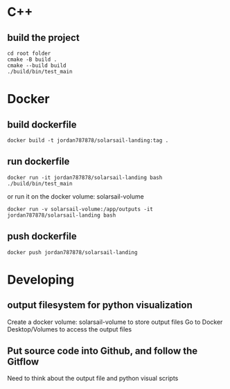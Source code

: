 # C++

## build the project
```
cd root folder
cmake -B build .
cmake --build build
./build/bin/test_main
```

# Docker

## build dockerfile
```console
docker build -t jordan787878/solarsail-landing:tag .
```

## run dockerfile
``` 
docker run -it jordan787878/solarsail-landing bash
./build/bin/test_main
```
or run it on the docker volume: solarsail-volume
```
docker run -v solarsail-volume:/app/outputs -it jordan787878/solarsail-landing bash
```

## push dockerfile
```
docker push jordan787878/solarsail-landing
```

# Developing
## output filesystem for python visualization
Create a docker volume: solarsail-volume to store output files
Go to Docker Desktop/Volumes to access the output files

## Put source code into Github, and follow the Gitflow 
Need to think about the output file and python visual scripts
